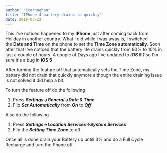 ```yaml
---
author: "icarnaghan"
title: "IPhone 4 battery drains to quickly"
date: 2018-03-22
---
```


This I've noticed happened to my **IPhone** just after coming back from Holiday in another country. What I did while I was away is, I switched the **Date and Time** on the phone to set the **Time Zone automatically**. Soon after that I've noticed that the battery life drains quickly from 90% to 10% in just a couple of hours. A couple of Days ago I've updated to _**iOS 5.1**_ so I'm sure it's a bug in **iOS 5**

After turning the feature off that automatically sets the Time Zone, my battery did not drain that quickly anymore although the entire draining issue is not solved it did help a bit.

To turn the feature off do the following

1. Press _**Settings->General->Date & Time**_
2. Flip _**Set Automatically**_ from _**On**_ to _**Off**_

Also do the following

1. Press _**Settings->Location Services->System Services**_
2. Flip the **_Setting Time Zone_** to off.

Once all is done drain your Battery up untill 3% and do a Full Cycle Recharge and turn the Phone off.

